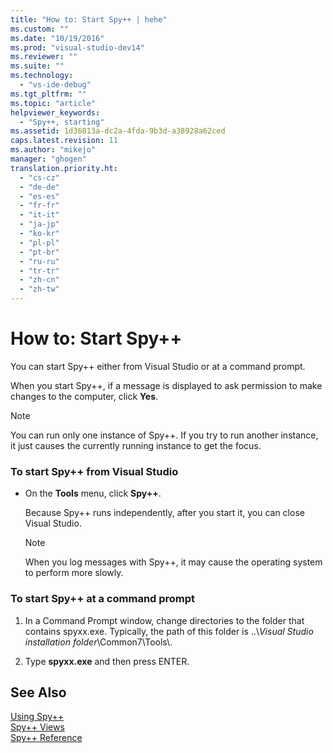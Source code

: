 ```yaml
---
title: "How to: Start Spy++ | hehe"
ms.custom: ""
ms.date: "10/19/2016"
ms.prod: "visual-studio-dev14"
ms.reviewer: ""
ms.suite: ""
ms.technology: 
  - "vs-ide-debug"
ms.tgt_pltfrm: ""
ms.topic: "article"
helpviewer_keywords: 
  - "Spy++, starting"
ms.assetid: 1d36813a-dc2a-4fda-9b3d-a38928a62ced
caps.latest.revision: 11
ms.author: "mikejo"
manager: "ghogen"
translation.priority.ht: 
  - "cs-cz"
  - "de-de"
  - "es-es"
  - "fr-fr"
  - "it-it"
  - "ja-jp"
  - "ko-kr"
  - "pl-pl"
  - "pt-br"
  - "ru-ru"
  - "tr-tr"
  - "zh-cn"
  - "zh-tw"
---
```

# How to: Start Spy++
You can start Spy++ either from Visual Studio or at a command prompt.  
  
 When you start Spy++, if a message is displayed to ask permission to make changes to the computer, click **Yes**.  
  
> [!NOTE]
>  You can run only one instance of Spy++. If you try to run another instance, it just causes the currently running instance to get the focus.  
  
### To start Spy++ from Visual Studio  
  
-   On the **Tools** menu, click **Spy++**.  
  
     Because Spy++ runs independently, after you start it, you can close Visual Studio.  
  
    > [!NOTE]
    >  When you log messages with Spy++, it may cause the operating system to perform more slowly.  
  
### To start Spy++ at a command prompt  
  
1.  In a Command Prompt window, change directories to the folder that contains spyxx.exe. Typically, the path of this folder is ..\\*Visual Studio installation folder*\Common7\Tools\\.  
  
2.  Type **spyxx.exe** and then press ENTER.  
  
## See Also  
 [Using Spy++](../debugger/using-spy--.md)   
 [Spy++ Views](../debugger/spy---views.md)   
 [Spy++ Reference](../debugger/spy---reference.md)